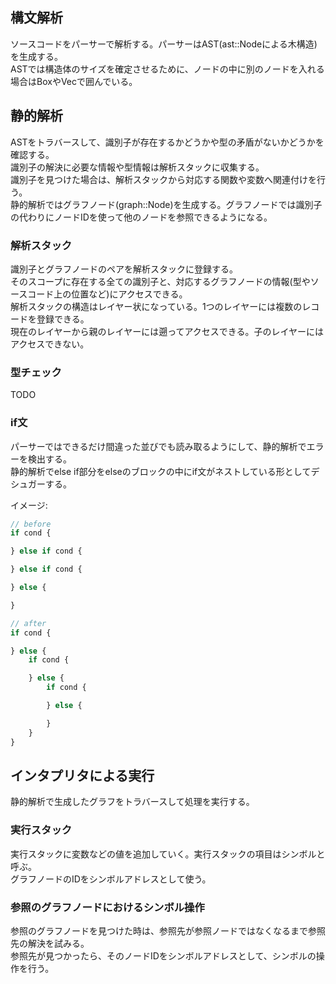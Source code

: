 ## 構文解析
ソースコードをパーサーで解析する。パーサーはAST(ast::Nodeによる木構造)を生成する。  
ASTでは構造体のサイズを確定させるために、ノードの中に別のノードを入れる場合はBoxやVecで囲んでいる。

## 静的解析
ASTをトラバースして、識別子が存在するかどうかや型の矛盾がないかどうかを確認する。  
識別子の解決に必要な情報や型情報は解析スタックに収集する。  
識別子を見つけた場合は、解析スタックから対応する関数や変数へ関連付けを行う。  
静的解析ではグラフノード(graph::Node)を生成する。グラフノードでは識別子の代わりにノードIDを使って他のノードを参照できるようになる。

### 解析スタック
識別子とグラフノードのペアを解析スタックに登録する。  
そのスコープに存在する全ての識別子と、対応するグラフノードの情報(型やソースコード上の位置など)にアクセスできる。  
解析スタックの構造はレイヤー状になっている。1つのレイヤーには複数のレコードを登録できる。  
現在のレイヤーから親のレイヤーには遡ってアクセスできる。子のレイヤーにはアクセスできない。

### 型チェック
TODO

### if文
パーサーではできるだけ間違った並びでも読み取るようにして、静的解析でエラーを検出する。  
静的解析でelse if部分をelseのブロックの中にif文がネストしている形としてデシュガーする。

イメージ:
```ts
// before
if cond {

} else if cond {

} else if cond {

} else {

}

// after
if cond {

} else {
	if cond {

	} else {
		if cond {

		} else {

		}
	}
}
```

## インタプリタによる実行
静的解析で生成したグラフをトラバースして処理を実行する。  

### 実行スタック
実行スタックに変数などの値を追加していく。実行スタックの項目はシンボルと呼ぶ。  
グラフノードのIDをシンボルアドレスとして使う。

### 参照のグラフノードにおけるシンボル操作
参照のグラフノードを見つけた時は、参照先が参照ノードではなくなるまで参照先の解決を試みる。  
参照先が見つかったら、そのノードIDをシンボルアドレスとして、シンボルの操作を行う。
